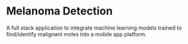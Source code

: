 # Melanoma Detection
A full stack application to integrate machine learning models trained to find/identify malignant moles into a mobile app platform.
